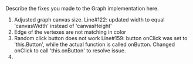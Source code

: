 Describe the fixes you made to the Graph implementation here.

1. Adjusted graph canvas size.
    Line#122: updated width to equal 'canvasWidth' instead of 'canvasHeight'
2. Edge of the vertexes are not matching in color
3. Random click button does not work
    Line#159: button onClick was set to 'this.Button', while the actual function is called onButton. Changed onClick to call 'this.onButton' to resolve issue.
4. 